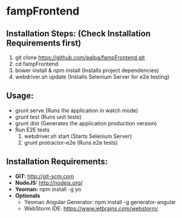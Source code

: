 fampFrontend
============
Installation Steps: (Check Installation Requirements first)
--------
 1. git clone https://github.com/palpa/fampFrontend.git
 2. cd fampFrontend
 3. bower install & npm install (Installs project dependencies)
 4. webdriver.sh update  (Installs Selenium Server for e2e testing)

Usage:
--------
 * grunt serve (Runs the application in watch mode)
 * grunt test (Runs unit tests)
 * grunt dist (Generates the application production version)
 * Run E2E tests
    1. webdriver.sh start (Starts Selenium Server)
    2. grunt protractor-e2e (Runs e2e tests)

Installation Requirements:
--------
* **GIT:** http://git-scm.com
* **NodeJS:** http://nodejs.org/
* **Yeoman:** npm install -g yo
* **Optionals**
    * Yeoman Angular Generator: npm install -g generator-angular
    * WebStorm IDE: https://www.jetbrains.com/webstorm/
